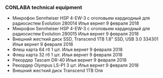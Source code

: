 ### CONLABA technical equipment

* Микрофон Sennheiser HSP 4-EW-3 с оголовьем кардиодный для радиосистем Evolution    280014 Илья вернет 9 февраля 2018
* Микрофон Sennheiser HSP 4-EW-3 с оголовьем кардиодный для радиосистем Evolution    280015 Илья вернет 9 февраля 2018
* Внешний жесткий диск SSD, Transcend 1TB 1.8" SSD, USB 3.0 334301 Илья вернет 9 февраля 2018
* Флеш карта 64 гб 1 шт. Илья вернет 9 февраля 2018
* Флеш карта 32 гб 1 шт. Илья вернет 9 февраля 2018
* Рекордер Tascam DR-40 Илья вернет 9 февраля 2018
* Рекордер Olympus LS-P1 3 шт. Илья вернет 9 февраля 2018
* Внешний жесткий диск Transcend 1TB Оля
